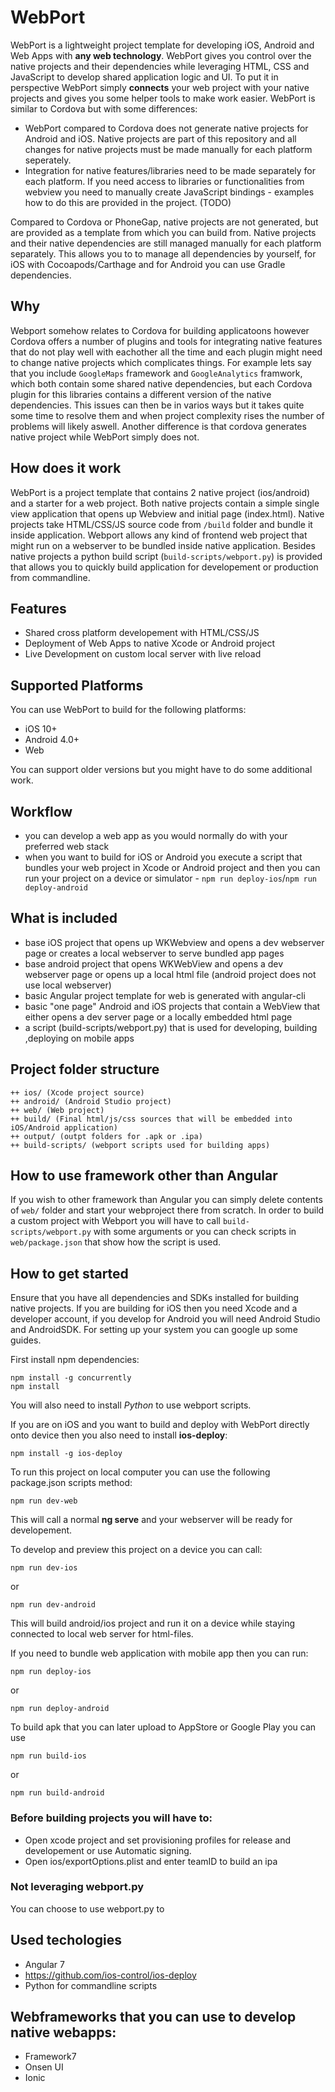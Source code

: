 # WebPort

WebPort is a lightweight project template for developing iOS, Android and Web Apps with **any web technology**. WebPort gives you control over the native projects and their dependencies while leveraging HTML, CSS and JavaScript to develop shared application logic and UI. To put it in perspective WebPort simply **connects** your web project with your native projects and gives you some helper tools to make work easier. WebPort is similar to Cordova but with some differences: 
  * WebPort compared to Cordova does not generate native projects for Android and iOS. Native projects are part of this repository and all changes for native projects must be made manually for each platform seperately.
  * Integration for native features/libraries need to be made separately for each platform. If you need access to libraries or functionalities from webview you need to manually create JavaScript bindings - examples how to do this are provided in the project. (TODO)

Compared to Cordova or PhoneGap, native projects are not generated, but are provided as a template from which you can build from. Native projects and their native dependencies are still managed manually for each platform separately. This allows you to to manage all dependencies by yourself, for iOS with Cocoapods/Carthage and for Android you can use Gradle dependencies.

## Why

Webport somehow relates to Cordova for building applicatoons however Cordova offers a number of plugins and tools for integrating native features that do not play well with eachother all the time and each plugin might need to change native projects which complicates things. For example lets say that you include `GoogleMaps` framework and `GoogleAnalytics` framwork, which both contain some shared native dependencies, but each Cordova plugin for this libraries contains a different version of the native dependencies. This issues can then be in varios ways but it takes quite some time to resolve them and when project complexity rises the number of problems will likely aswell. Another difference is that cordova generates native project while WebPort simply does not.

## How does it work

WebPort is a project template that contains 2 native project (ios/android) and a starter for a web project. Both native projects contain a simple single view application that opens up Webview and initial page (index.html). Native projects take HTML/CSS/JS source code from `/build` folder and bundle it inside application. Webport allows any kind of frontend web project that might run on a webserver to be bundled inside native application. Besides native projects a python build script (`build-scripts/webport.py`) is provided that allows you to quickly build application for developement or production from commandline.

## Features

* Shared cross platform developement with HTML/CSS/JS
* Deployment of Web Apps to native Xcode or Android project
* Live Development on custom local server with live reload

## Supported Platforms

You can use WebPort to build for the following platforms:

* iOS 10+
* Android 4.0+
* Web

You can support older versions but you might have to do some additional work.

## Workflow

* you can develop a web app as you would normally do with your preferred web stack
* when you want to build for iOS or Android you execute a script that bundles your web project in Xcode or Android project and then you can run your project on a device or simulator - `npm run deploy-ios`/`npm run deploy-android`

## What is included

* base iOS project that opens up WKWebview and opens a dev webserver page or creates a local webserver to serve bundled app pages
* base android project that opens WKWebView and opens a dev webserver page or opens up a local html file (android project does not use local webserver)
* basic Angular project template for web is generated with angular-cli
* basic "one page" Android and iOS projects that contain a WebView that either opens a dev server page or a locally embedded html page
* a script (build-scripts/webport.py) that is used for developing, building ,deploying on mobile apps

## Project folder structure

```
++ ios/ (Xcode project source)
++ android/ (Android Studio project)
++ web/ (Web project)
++ build/ (Final html/js/css sources that will be embedded into iOS/Android application)
++ output/ (outpt folders for .apk or .ipa)
++ build-scripts/ (webport scripts used for building apps)
```

## How to use framework other than Angular

If you wish to other framework than Angular you can simply delete contents of `web/` folder and start your webproject there from scratch. In order to build a custom project with Webport you will have to call `build-scripts/webport.py` with some arguments or you can check scripts in `web/package.json` that show how the script is used.

## How to get started

Ensure that you have all dependencies and SDKs installed for building native projects. If you are building for iOS then you need Xcode and a developer account, if you develop for Android you will need Android Studio and AndroidSDK. For setting up your system you can google up some guides.

First install npm dependencies:
```
npm install -g concurrently
npm install
```

You will also need to install *Python* to use webport scripts.

If you are on iOS and you want to build and deploy with WebPort directly onto device then you also need to install **ios-deploy**:

```
npm install -g ios-deploy
```

To run this project on local computer you can use the following package.json scripts method:

```
npm run dev-web
```

This will call a normal **ng serve** and your webserver will be ready for developement.

To develop and preview this project on a device you can call:

```
npm run dev-ios
```

or

```
npm run dev-android
```

This will build android/ios project and run it on a device while staying connected to local web server for html-files.

If you need to bundle web application with mobile app then you can run:

```
npm run deploy-ios
```

or

```
npm run deploy-android
```

To build apk that you can later upload to AppStore or Google Play you can use

```
npm run build-ios
```

or

```
npm run build-android
```

### Before building projects you will have to:

* Open xcode project and set provisioning profiles for release and developement or use Automatic signing.
* Open ios/exportOptions.plist and enter teamID to build an ipa

### Not leveraging webport.py

You can choose to use webport.py to 

## Used techologies

* Angular 7
* https://github.com/ios-control/ios-deploy
* Python for commandline scripts

## Webframeworks that you can use to develop native webapps:

* Framework7
* Onsen UI 
* Ionic
